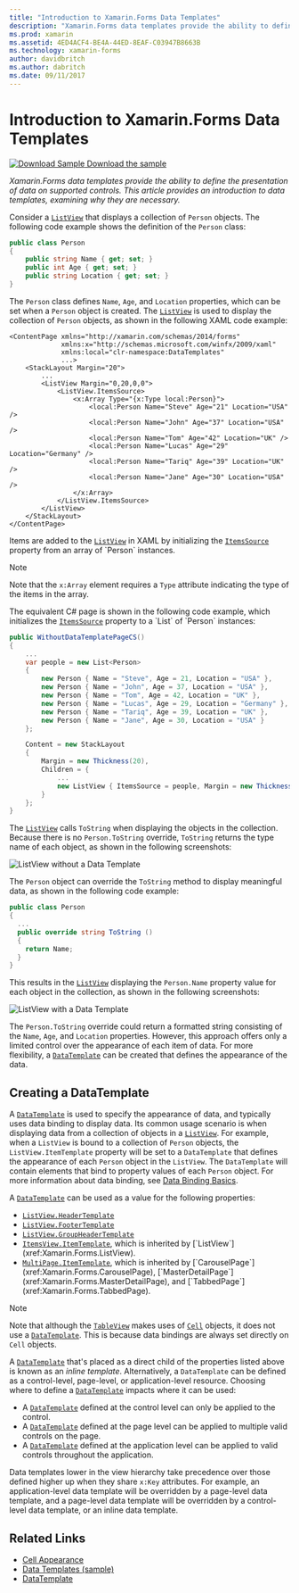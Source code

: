 ```yaml
---
title: "Introduction to Xamarin.Forms Data Templates"
description: "Xamarin.Forms data templates provide the ability to define the presentation of data on supported controls. This article provides an introduction to data templates, examining why they are necessary."
ms.prod: xamarin
ms.assetid: 4ED4ACF4-BE4A-44ED-8EAF-C03947B8663B
ms.technology: xamarin-forms
author: davidbritch
ms.author: dabritch
ms.date: 09/11/2017
---
```


# Introduction to Xamarin.Forms Data Templates

[![Download Sample](~/media/shared/download.png) Download the sample](https://developer.xamarin.com/samples/xamarin-forms/Templates/DataTemplates/)

_Xamarin.Forms data templates provide the ability to define the presentation of data on supported controls. This article provides an introduction to data templates, examining why they are necessary._

Consider a [`ListView`](xref:Xamarin.Forms.ListView) that displays a collection of `Person` objects. The following code example shows the definition of the `Person` class:

```csharp
public class Person
{
    public string Name { get; set; }
    public int Age { get; set; }
    public string Location { get; set; }
}
```

The `Person` class defines `Name`, `Age`, and `Location` properties, which can be set when a `Person` object is created. The [`ListView`](xref:Xamarin.Forms.ListView) is used to display the collection of `Person` objects, as shown in the following XAML code example:

```xaml
<ContentPage xmlns="http://xamarin.com/schemas/2014/forms"
             xmlns:x="http://schemas.microsoft.com/winfx/2009/xaml"
             xmlns:local="clr-namespace:DataTemplates"
             ...>
    <StackLayout Margin="20">
        ...
        <ListView Margin="0,20,0,0">
            <ListView.ItemsSource>
                <x:Array Type="{x:Type local:Person}">
                    <local:Person Name="Steve" Age="21" Location="USA" />
                    <local:Person Name="John" Age="37" Location="USA" />
                    <local:Person Name="Tom" Age="42" Location="UK" />
                    <local:Person Name="Lucas" Age="29" Location="Germany" />
                    <local:Person Name="Tariq" Age="39" Location="UK" />
                    <local:Person Name="Jane" Age="30" Location="USA" />
                </x:Array>
            </ListView.ItemsSource>
        </ListView>
    </StackLayout>
</ContentPage>
```

Items are added to the [`ListView`](xref:Xamarin.Forms.ListView) in XAML by initializing the [`ItemsSource`](xref:Xamarin.Forms.ItemsView`1.ItemsSource) property from an array of `Person` instances.

> [!NOTE]
> Note that the `x:Array` element requires a `Type` attribute indicating the type of the items in the array.

The equivalent C# page is shown in the following code example, which initializes the [`ItemsSource`](xref:Xamarin.Forms.ItemsView`1.ItemsSource) property to a `List` of `Person` instances:

```csharp
public WithoutDataTemplatePageCS()
{
    ...
    var people = new List<Person>
    {
        new Person { Name = "Steve", Age = 21, Location = "USA" },
        new Person { Name = "John", Age = 37, Location = "USA" },
        new Person { Name = "Tom", Age = 42, Location = "UK" },
        new Person { Name = "Lucas", Age = 29, Location = "Germany" },
        new Person { Name = "Tariq", Age = 39, Location = "UK" },
        new Person { Name = "Jane", Age = 30, Location = "USA" }
    };

    Content = new StackLayout
    {
        Margin = new Thickness(20),
        Children = {
            ...
            new ListView { ItemsSource = people, Margin = new Thickness(0, 20, 0, 0) }
        }
    };
}
```

The [`ListView`](xref:Xamarin.Forms.ListView) calls `ToString` when displaying the objects in the collection. Because there is no `Person.ToString` override, `ToString` returns the type name of each object, as shown in the following screenshots:

![](introduction-images/no-data-template.png "ListView without a Data Template")

The `Person` object can override the `ToString` method to display meaningful data, as shown in the following code example:

```csharp
public class Person
{
  ...
  public override string ToString ()
  {
    return Name;
  }
}
```

This results in the [`ListView`](xref:Xamarin.Forms.ListView) displaying the `Person.Name` property value for each object in the collection, as shown in the following screenshots:

![](introduction-images/override-tostring.png "ListView with a Data Template")

The `Person.ToString` override could return a formatted string consisting of the `Name`, `Age`, and `Location` properties. However, this approach offers only a limited control over the appearance of each item of data. For more flexibility, a [`DataTemplate`](xref:Xamarin.Forms.DataTemplate) can be created that defines the appearance of the data.

## Creating a DataTemplate

A [`DataTemplate`](xref:Xamarin.Forms.DataTemplate) is used to specify the appearance of data, and typically uses data binding to display data. Its common usage scenario is when displaying data from a collection of objects in a [`ListView`](xref:Xamarin.Forms.ListView). For example, when a `ListView` is bound to a collection of `Person` objects, the `ListView.ItemTemplate` property will be set to a `DataTemplate` that defines the appearance of each `Person` object in the `ListView`. The `DataTemplate` will contain elements that bind to property values of each `Person` object. For more information about data binding, see [Data Binding Basics](~/xamarin-forms/xaml/xaml-basics/data-binding-basics.md).

A [`DataTemplate`](xref:Xamarin.Forms.DataTemplate) can be used as a value for the following properties:

- [`ListView.HeaderTemplate`](xref:Xamarin.Forms.ListView.HeaderTemplate)
- [`ListView.FooterTemplate`](xref:Xamarin.Forms.ListView.FooterTemplate)
- [`ListView.GroupHeaderTemplate`](xref:Xamarin.Forms.ListView.GroupHeaderTemplate)
- [`ItemsView.ItemTemplate`](xref:Xamarin.Forms.ItemsView`1), which is inherited by [`ListView`](xref:Xamarin.Forms.ListView).
- [`MultiPage.ItemTemplate`](xref:Xamarin.Forms.MultiPage`1), which is inherited by [`CarouselPage`](xref:Xamarin.Forms.CarouselPage), [`MasterDetailPage`](xref:Xamarin.Forms.MasterDetailPage), and [`TabbedPage`](xref:Xamarin.Forms.TabbedPage).

> [!NOTE]
> Note that although the [`TableView`](xref:Xamarin.Forms.TableView) makes uses of [`Cell`](xref:Xamarin.Forms.Cell) objects, it does not use a [`DataTemplate`](xref:Xamarin.Forms.DataTemplate). This is because data bindings are always set directly on `Cell` objects.

A [`DataTemplate`](xref:Xamarin.Forms.DataTemplate) that's placed as a direct child of the properties listed above is known as an *inline template*. Alternatively, a `DataTemplate` can be defined as a control-level, page-level, or application-level resource. Choosing where to define a [`DataTemplate`](xref:Xamarin.Forms.DataTemplate) impacts where it can be used:

- A [`DataTemplate`](xref:Xamarin.Forms.DataTemplate) defined at the control level can only be applied to the control.
- A [`DataTemplate`](xref:Xamarin.Forms.DataTemplate) defined at the page level can be applied to multiple valid controls on the page.
- A [`DataTemplate`](xref:Xamarin.Forms.DataTemplate) defined at the application level can be applied to valid controls throughout the application.

Data templates lower in the view hierarchy take precedence over those defined higher up when they share `x:Key` attributes. For example, an application-level data template will be overridden by a page-level data template, and a page-level data template will be overridden by a control-level data template, or an inline data template.


## Related Links

- [Cell Appearance](~/xamarin-forms/user-interface/listview/customizing-cell-appearance.md)
- [Data Templates (sample)](https://developer.xamarin.com/samples/xamarin-forms/Templates/DataTemplates/)
- [DataTemplate](xref:Xamarin.Forms.DataTemplate)
